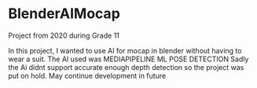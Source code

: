 # BlenderAIMocap

Project from 2020 during Grade 11

In this project, I wanted to use AI for mocap in blender without having to wear a suit. The AI used was MEDIAPIPELINE ML POSE DETECTION
Sadly the Ai didnt support accurate enough depth detection so the project was put on hold. May continue development in future
